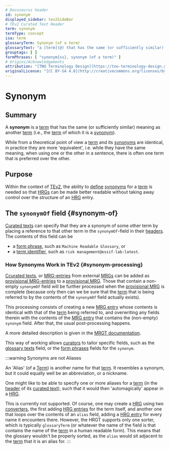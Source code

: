 ```yaml
---
# Docusaurus header
id: synonym
displayed_sidebar: tev2SideBar
# TEv2 Curated Text Header
term: synonym
termType: concept
isa: term
glossaryTerm: Synonym (of a term)
glossaryText: "a [term](@) that has the same (or sufficiently similar) meaning as another [term](@) (i.e., the [term](@) of which it is a [synonym](@)."
grouptags: [ ]
formPhrases: [ "synonym{ss}, synonym (of a term)" ]
# Origins/Acknowledgements
attribution: "[TNO Terminology Design](https://tno-terminology-design.github.io/tev2-specifications/docs)"
originalLicense: "[CC BY-SA 4.0](http://creativecommons.org/licenses/by-sa/4.0/?ref=chooser-v1)"
---
```


# Synonym

## Summary
A **synonym** is a [term](@) that has the same (or sufficiently similar) meaning as another [term](@) (i.e., the [term](@) of which it is a [synonym](@)).

While from a theoretical point of view a [term](@) and its [synonyms](@) are identical, in practice they are more 'equivalent', i.e. while they have the same meaning, when using one or the other in a sentence, there is often one term that is preferred over the other.

## Purpose
Within the context of [TEv2](@), the ability to [define](@) [synonyms](@) for a [term](@) is needed so that [HRGs](@) can be made better readable without taking away control over the structure of an [HRG](@) entry.

## The `synonymOf` field {#synonym-of}

[Curated texts](@) can specify that they are a synonym of some other term by placing a reference to that other term in the `synonymOf`-field in their [headers](@). The contents of this field can be

- a [form phrase](@), such as `Machine Readable Glossary`, or
- a [term identifier](@), such as `risk management@essif-lab:latest`. 

### How Synonyms Work in TEv2 {#synonym-processing}

[Ccurated texts](@), or [MRG-entries](@) from external [MRGs](@) can be added as [provisional MRG-entries](@) to a [provisional MRG](@). Those that contain a non-empty `synonymOf` field will be further processed when the [provisional MRG](@) is complete (because only then can we be sure that the [term](@) that is being referred to by the contents of the `synonymOf` field actually exists).

This processing consists of creating a new [MRG entry](@) whose contents is identical with that of the [term](@) being referred to, and overwriting any fields therein with the contents of the [MRG entry](@) that contains the (non-empty) `synonym` field. After that, the usual post-processing happens.

A more detailed description is given in the [MRGT documentation](mrgt#synonym-processing@).

This way of working allows [curators](@) to tailor specific fields, such as the [glossary texts](@) field, or the [form phrases](@) fields for the `synonym`.

:::warning Synonyms are not Aliases

An 'Alias' (of a [Term](@)) is another name for that [term](@). It resembles a synonym, but it could equally well be an abbreviation, or a nickname.

One might like to be able to specify one or more aliases for a [term](@) (in the [header](@) of its [curated text](@)), such that it would then 'automagically' appear in a [HRG](@). 

This is currently not supported. Of course, one may create a [HRG](@) using two [converters](@), the first adding [HRG entries](@) for the term itself, and another one that loops over the contents of an `alias` field, adding a [HRG entry](@) for every name it encounters there. However, the HRGT supports only one sorter, which is typically `glossaryTerm` (or whatever the name of the field is that contains the name of the [term](@) in a human readable form). This means that the glossary wouldn't be properly sorted, as the `alias` would sit adjacent to the [term](@) that it is an alias for.
:::
